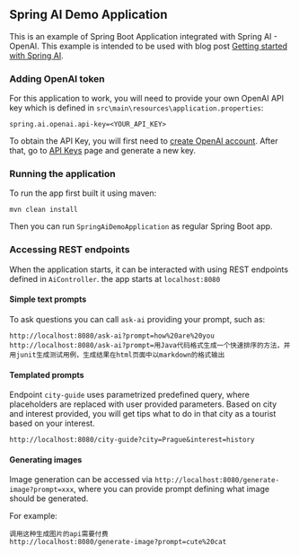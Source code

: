 ## Spring AI Demo Application
This is an example of Spring Boot Application integrated with Spring AI - OpenAI.
This example is intended to be used with blog post [Getting started with Spring AI](https://www.vojtechruzicka.com/spring-ai).

### Adding OpenAI token
For this application to work, you will need to provide your own OpenAI API key which is defined in `src\main\resources\application.properties`:

```
spring.ai.openai.api-key=<YOUR_API_KEY>
```

To obtain the API Key, you will first need to [create OpenAI account](https://platform.openai.com/signup). After that, go to [API Keys](https://platform.openai.com/api-keys) page and generate a new key.

### Running the application
To run the app first built it using maven:

```
mvn clean install
```

Then you can run `SpringAiDemoApplication` as regular Spring Boot app.

### Accessing REST endpoints
When the application starts, it can be interacted with using REST endpoints defined in `AiController`. the app starts at `localhost:8080`

#### Simple text prompts
To ask questions you can call `ask-ai` providing your prompt, such as:

```
http://localhost:8080/ask-ai?prompt=how%20are%20you
http://localhost:8080/ask-ai?prompt=用Java代码格式生成一个快速排序的方法，并用junit生成测试用例，生成结果在html页面中以markdown的格式输出
```

#### Templated prompts
Endpoint `city-guide` uses parametrized predefined query, where placeholders are replaced with user provided parameters.
Based on city and interest provided, you will get tips what to do in that city as a tourist based on your interest.

```
http://localhost:8080/city-guide?city=Prague&interest=history
```

#### Generating images
Image generation can be accessed via `http://localhost:8080/generate-image?prompt=xxx`, where you can provide prompt defining what image should be generated.

For example:

```
调用这种生成图片的api需要付费
http://localhost:8080/generate-image?prompt=cute%20cat
```